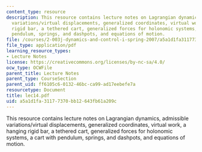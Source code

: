 ```yaml
---
content_type: resource
description: This resource contains lecture notes on Lagrangian dynamics, admissible
  variations/virtual displacements, generalized coordinates, virtual work, a hanging
  rigid bar, a tethered cart, generalized forces for holonomic systems, a cart with
  pendulum, springs, and dashpots, and equations of motion.
file: /courses/2-003j-dynamics-and-control-i-spring-2007/a5a1d1fa31177370bb12643fb61a209c_lec14.pdf
file_type: application/pdf
learning_resource_types:
- Lecture Notes
license: https://creativecommons.org/licenses/by-nc-sa/4.0/
ocw_type: OCWFile
parent_title: Lecture Notes
parent_type: CourseSection
parent_uid: ff6105c6-0132-46bc-ca99-ad17eebefe7a
resourcetype: Document
title: lec14.pdf
uid: a5a1d1fa-3117-7370-bb12-643fb61a209c
---
```

This resource contains lecture notes on Lagrangian dynamics, admissible variations/virtual displacements, generalized coordinates, virtual work, a hanging rigid bar, a tethered cart, generalized forces for holonomic systems, a cart with pendulum, springs, and dashpots, and equations of motion.